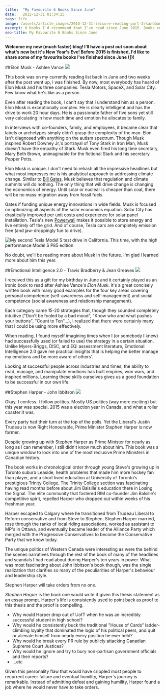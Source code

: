 ```yaml
---
title:  "My Favourite 6 Books Since June"
date:   2015-12-31 01:34:25
tags: life
image: /assets/article_images/2015-12-31-leisure-reading-part-2/sandbanks-books.jpg
excerpt: 6 books I'd recommend that I've read since June 2015. Books covering a real life Tony Stark, classic business case studies, marriage, and a book of little people in a far away land.
seo-title: My Favourite 6 Books Since June
---
```


**Welcome my new (much faster) blog! I'll have a post out soon about what's new but it's New Year's Eve! Before 2015 is finished, I'd like to share some of my favourite books I've finished since June ([1](/blog/leisure-reading-part-1/))!**

##Elon Musk - Ashlee Vance
![](/assets/article_images/2015-12-31-leisure-reading-part-2/elon-musk-ashlee-vance.jpg)

This book was on my currently reading list back in June and two weeks after the post went up, I was finished. By now, most everybody has heard of Elon Musk and his three companies: Tesla Motors, SpaceX, and Solar City. Few know what he's like as a person.

Even after reading the book, I can't say that I understand him as a person. Elon Musk is exceptionally complex. He is clearly intelligent and has the drive to work 20 hour days. He is a passionate father of five sons yet still very calculating in how much time and emotion he allocates to family.

In interviews with co-founders, family, and employees, it became clear that labels or archetypes simply didn't grasp the complexity of the man. Elon isn't diagnosed with anything on the autism spectrum. Though Musk inspired Robert Downey Jr,'s portrayal of Tony Stark in Iron Man, Musk doesn't have the empathy of Stark. Musk even fired his long time secretary, Mary Beth Brown, unimaginable for the fictional Stark and his secretary Pepper Potts.

Elon Musk is unique. I don't need to rehash all the impressive headlines but what most impresses me is his analytical approach to addressing climate change. Similar to [Bill Gates](http://www.ted.com/talks/bill_gates), Musk believes that regulation and climate summits will do nothing. The only thing that will drive change is changing the economics of energy. Until solar or nuclear is cheaper than coal, there will be no mass migration away from fossil fuels.

Gates if funding unique energy innovations in wide fields. Musk is focused on optimizing all aspects of the solar economics equation. Solar City has drastically improved per unit costs and experience for solar panel installation. Tesla's new [Powerwall](https://www.teslamotors.com/powerwall) makes it possible to store energy and live entirely off the grid. And of course, Tesla cars are completely emission free (and jaw-droppingly fun to drive).

![My second Tesla Model S test drive in California. This time, with the high performance Model S P85 edition.](https://scontent-ord1-1.cdninstagram.com/hphotos-frc/t51.2885-15/e15/10731621_742514089151424_1105265047_n.jpg)

No doubt, we'll be reading more about Musk in the future. I'm glad I learned more about him this year.


##Emotional Intelligence 2.0 - Travis Bradberry &amp; Jean Greaves
![](/assets/article_images/2015-12-31-leisure-reading-part-2/Emotional_Intelligence_2.0-c.jpg)

I received this as a gift for my birthday in June and it certainly played as an ironic book to read after Ashlee Vance's *Elon Musk*. It's a great concisely written book with many good examples for the four key areas covering personal competence (self-awareness and self-management) and social competence (social awareness and relationship management).

Each category came 15-20 strategies that, though they sounded completely intuitive ("Don't be fooled by a bad mood", "Know who and what pushes your buttons", "Count to Ten"...), I realized that there were certainly many that I could be using more effectively.

When reading, I found myself imagining times when I (or somebody I knew) had successfully used (or failed to use) the strategy in a certain situation. Unlike Myers-Briggs, DISC, and EQI assessment literature, Emotional Intelligence 2.0 gave me practical insights that is helping me better manage my emotions and be more aware of others'.

Looking at successful people across industries and times, the ability to read, manage, and manipulate emotions has built empires, won wars, and inspired millions. Learning these skills ourselves gives us a good foundation to be successful in our own life.

##Stephen Harper - John Ibbitson
![](/assets/article_images/2015-12-31-leisure-reading-part-2/stephen_harper_john_ibbitson.jpg)

Okay, I confess. I follow politics. Mostly US politics (way more exciting) but this year was special. 2015 was a election year in Canada, and what a roller coaster it was.

Every party had their turn at the top of the polls. Yet the Liberal's Justin Trudeau is now Right Honourable, Prime Minister Stephen Harper is now former.

Despite growing up with Stephen Harper as Prime Minister for nearly as long as I can remember, I still didn't know much about him. This book was a unique window to look into one of the most reclusive Prime Ministers in Canadian history.

The book works in chronological order through young Steve's growing up in Toronto suburb Leaside, health problems that made him more hockey fan than player, and a short lived education at University of Toronto's prestigious Trinity College. The Trinity College section was fascinating having read months before about Jim Balsille's education there in Losing the Signal. The elite community that fostered RIM co-founder Jim Balsille's competitive spirit, repelled Harper who dropped out within weeks of his freshman year.

Harper escaped to Calgary where he transitioned from Trudeau Liberal to Reform conservative and from Steve to Stephen. Stephen Harper married, rose through the ranks of local riding associations, worked as assistant to MP's in Ottawa, and eventually became leader of the Alliance Party which merged with the Progressive Conservatives to become the Conservative Party that we know today.

The unique politics of Western Canada were interesting as were the behind the scenes narratives through the rest of the book of many of the headlines and scandals I had read about during Harper's ten years in power. What was most fascinating about John Ibbitson's book though, was the single realization that clarifies so many of the peculiarities of Harper's behaviour and leadership style.

Stephen Harper will take orders from no one.

*Stephen Harper* is the book one would write if given this thesis statement as an essay prompt. Harper's life is consistently used to point back as proof to this thesis and the proof is compelling. 

- Why would Harper drop out of UofT when he was an incredibly successful student in high school? 
- Why would he consistently buck the traditional "House of Cards" ladder-climbing loyalty that dominated the logic of his political peers, and quit or alienate himself from nearly every position he ever held? 
- Why would he break every PR rule by publicly attacking Canadian Supreme Court Justices? 
- Why would he ignore and try to bury non-partisan government officials and their reports?
- ...etc

Given this personality flaw that would have crippled most people to recurrent career failure and eventual humility, Harper's journey is remarkable. Instead of admitting defeat and gaining humility, Harper found a job where he would never have to take orders.

